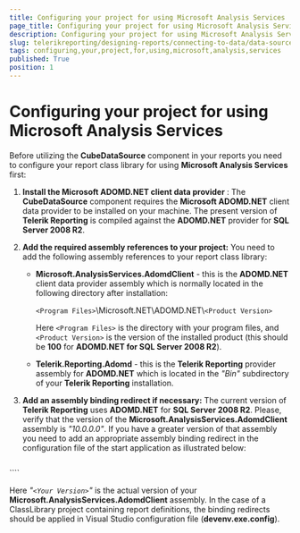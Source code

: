 ```yaml
---
title: Configuring your project for using Microsoft Analysis Services
page_title: Configuring your project for using Microsoft Analysis Services 
description: Configuring your project for using Microsoft Analysis Services
slug: telerikreporting/designing-reports/connecting-to-data/data-source-components/cubedatasource-component/configuring-your-project-for-using-microsoft-analysis-services
tags: configuring,your,project,for,using,microsoft,analysis,services
published: True
position: 1
---
```


# Configuring your project for using Microsoft Analysis Services

Before utilizing the __CubeDataSource__ component in your reports you need to configure your report class library for using __Microsoft Analysis Services__  first: 

1. __Install the Microsoft ADOMD.NET client data provider__ : The __CubeDataSource__ component requires the __Microsoft ADOMD.NET__ client data provider to be installed on your machine. The present version of __Telerik Reporting__ is compiled against the __ADOMD.NET__ provider for __SQL Server 2008 R2__. 

1. __Add the required assembly references to your project:__ You need to add the following assembly references to your report class library: 

   + __Microsoft.AnalysisServices.AdomdClient__ - this is the __ADOMD.NET__ client data provider assembly which is normally located in the following directory after installation: 
   
     `<Program Files>`\\Microsoft.NET\\ADOMD.NET\\`<Product Version>` 
   
     Here `<Program Files>` is the directory with your program files, and `<Product Version>` is the version of the installed product (this should be __100__ for __ADOMD.NET for SQL Server 2008 R2__).

   + __Telerik.Reporting.Adomd__ - this is the __Telerik Reporting__ provider assembly for __ADOMD.NET__ which is located in the *"Bin"*  subdirectory of your __Telerik Reporting__ installation. 

1. __Add an assembly binding redirect if necessary:__ The current version of __Telerik Reporting__ uses __ADOMD.NET__ for __SQL Server 2008 R2__. Please, verify that the version of the __Microsoft.AnalysisServices.AdomdClient__ assembly is *"10.0.0.0"*. If you have a greater version of that assembly you need to add an appropriate assembly binding redirect in the configuration file of the start application as illustrated below: 
    
	````xml
<configuration>
	<runtime>
	<assemblyBinding xmlns="urn:schemas-microsoft-com:asm.v1">
	<dependentAssembly>
	<assemblyIdentity name="Microsoft.AnalysisServices.AdomdClient"
	publicKeyToken="89845dcd8080cc91"
	culture="neutral" />
	<bindingRedirect oldVersion="0.0.0.0-65535.65535.65535.65535"
	newVersion="<Your Version>" />
	</dependentAssembly>
	</assemblyBinding>
	</runtime>
	</configuration>
````

   Here *"```<Your Version>```"* is the actual version of your __Microsoft.AnalysisServices.AdomdClient__ assembly. In the case of a ClassLibrary project containing report definitions, the binding redirects should be applied in Visual Studio configuration file (__devenv.exe.config__).
